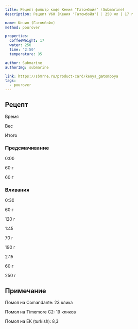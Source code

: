```yaml
---
title: Рецепт фильтр кофе Кения "Гатомбойя" (Submarine)
description: Рецепт V60 (Кения "Гатомбойя") | 250 мл | 17 г

name: Кения (Гатомбойя)
method: pourover

properties:
  coffeeWeight: 17
  water: 250
  time: '2:50'
  temperature: 95

author: Submarine
authorImg: submarine

link: https://sbmrne.ru/product-card/kenya_gatomboya
tags:
  - pourover
---
```


## Рецепт


<div class="time-line">

Время

Вес

Итого

</div>

### Предсмачивание

<div class="time-line">

0:00

60 г

60 г

</div>


### Вливания

<div class="time-line">

0:30

60 г

120 г

</div>

<div class="time-line">

1:45

70 г

190 г

</div>

<div class="time-line">

2:15

60 г

250 г

</div>


<div class="info-warm">

## Примечание

Помол на Comandante: 23 клика

Помол на Timemore C2: 19 кликов

Помол на ЕК (turkish): 8,3
</div>
